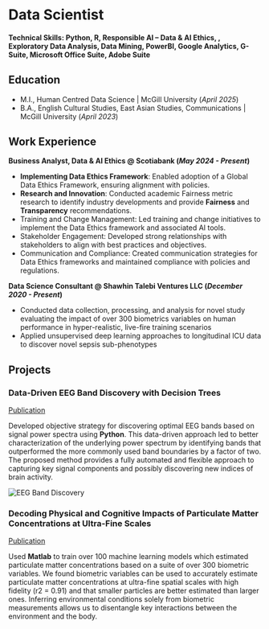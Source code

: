 # Data Scientist

#### Technical Skills: Python, R, Responsible AI – Data & AI Ethics, , Exploratory Data Analysis, Data Mining, PowerBI, Google Analytics, G-Suite, Microsoft Office Suite, Adobe Suite


## Education
- M.I., Human Centred Data Science	| McGill University (_April 2025_)	 			        		
- B.A., English Cultural Studies, East Asian Studies, Communications | McGill University (_April 2023_)

## Work Experience
**Business Analyst, Data & AI Ethics @ Scotiabank (_May 2024 - Present_)**
- **Implementing Data Ethics Framework**: Enabled adoption of a Global Data Ethics Framework, ensuring alignment with policies.
-	**Research and Innovation**: Conducted academic Fairness metric research to identify industry developments and provide **Fairness** and **Transparency** recommendations.
-	Training and Change Management: Led training and change initiatives to implement the Data Ethics framework and associated AI tools.
-	Stakeholder Engagement: Developed strong relationships with stakeholders to align with best practices and objectives.
-	Communication and Compliance: Created communication strategies for Data Ethics frameworks and maintained compliance with policies and regulations.

**Data Science Consultant @ Shawhin Talebi Ventures LLC (_December 2020 - Present_)**
- Conducted data collection, processing, and analysis for novel study evaluating the impact of over 300 biometrics variables on human performance in hyper-realistic, live-fire training scenarios
- Applied unsupervised deep learning approaches to longitudinal ICU data to discover novel sepsis sub-phenotypes

## Projects
### Data-Driven EEG Band Discovery with Decision Trees
[Publication](https://www.mdpi.com/1424-8220/22/8/3048)

Developed objective strategy for discovering optimal EEG bands based on signal power spectra using **Python**. This data-driven approach led to better characterization of the underlying power spectrum by identifying bands that outperformed the more commonly used band boundaries by a factor of two. The proposed method provides a fully automated and flexible approach to capturing key signal components and possibly discovering new indices of brain activity.

![EEG Band Discovery](/assets/img/eeg_band_discovery.jpeg)

### Decoding Physical and Cognitive Impacts of Particulate Matter Concentrations at Ultra-Fine Scales
[Publication](https://www.mdpi.com/1424-8220/22/11/4240)

Used **Matlab** to train over 100 machine learning models which estimated particulate matter concentrations based on a suite of over 300 biometric variables. We found biometric variables can be used to accurately estimate particulate matter concentrations at ultra-fine spatial scales with high fidelity (r2 = 0.91) and that smaller particles are better estimated than larger ones. Inferring environmental conditions solely from biometric measurements allows us to disentangle key interactions between the environment and the body.

